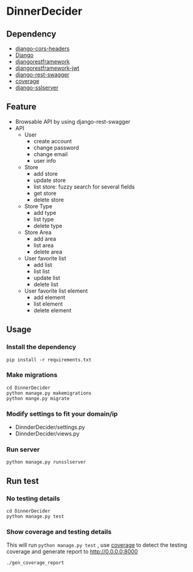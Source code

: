 # DinnerDecider

## Dependency

- [django-cors-headers](https://github.com/ottoyiu/django-cors-headers)
- [Django](https://www.djangoproject.com/)
- [djangorestframework](https://github.com/tomchristie/django-rest-framework)
- [djangorestframework-jwt](https://github.com/GetBlimp/django-rest-framework-jwt)
- [django-rest-swagger](https://github.com/marcgibbons/django-rest-swagger)
- [coverage](https://coverage.readthedocs.io/en/coverage-4.3.1/)
- [django-sslserver](https://github.com/teddziuba/django-sslserver)

## Feature

- Browsable API by using django-rest-swagger
- API
  - User
    - create account
    - change password
    - change email
    - user info
  - Store
    - add  store
    - update store
    - list store: fuzzy search for several fields
    - get store
    - delete store
  - Store Type
    - add type
    - list type
    - delete type
  - Store Area
    - add area
    - list area
    - delete area
  - User favorite list
    - add list
    - list list
    - update list
    - delete list
  - User favorite list element
    - add element
    - list element
    - delete element


## Usage

### Install the dependency
```
pip install -r requirements.txt
```

### Make migrations
```
cd DinnerDecider
python manage.py makemigrations
python mange.py migrate
```

### Modify settings to fit your domain/ip
- DinnderDecider/settings.py
- DinnderDecider/views.py

### Run server
```
python manage.py runsslserver
```

## Run test

### No testing details

```
cd DinnerDecider
python manage.py test
```

### Show coverage and testing details

This will run `python manage.py test` , use [coverage](https://coverage.readthedocs.io/en/coverage-4.3.1/) to detect the testing coverage and generate report to http://0.0.0.0:8000
```
./gen_coverage_report
```
